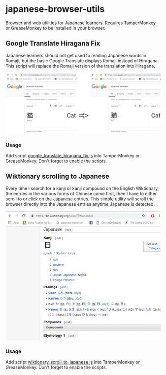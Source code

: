 # japanese-browser-utils

Browser and web utilities for Japanese learners. Requires TamperMonkey or GreaseMonkey to be installed in your browser.

## Google Translate Hiragana Fix

Japanese learners should not get used to reading Japanese words in Romaji, but the basic Google Translate displays Romaji instead of Hiragana. 
This script will replace the Romaji version of the translation into Hiragana.

![Romaji Translation Screenshot](/images/before_after.png)

### Usage

Add script 
[google_translate_hiragana_fix.js](/tampermonkey/google_translate_hiragana_fix.js)
into TamperMonkey or GreaseMonkey. Don't forget to enable the scripts.

## Wiktionary scrolling to Japanese

Every time I search for a kanji or kanji compound on the English Wiktionary, the entries in the various forms of Chinese come first, then I have to either scroll to or click on the Japanese entries. This simple utility will scroll the browser directly into the Japanese entries anytime Japanese is detected.

![Wiktionary scrolled to Japanese](/images/wiktionary_japanese.png)

### Usage

Add script 
[wiktionary_scroll_to_japanese.js](/tampermonkey/wiktionary_scroll_to_japanese.js)
into TamperMonkey or GreaseMonkey. Don't forget to enable the scripts.
